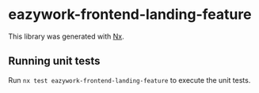 # eazywork-frontend-landing-feature

This library was generated with [Nx](https://nx.dev).

## Running unit tests

Run `nx test eazywork-frontend-landing-feature` to execute the unit tests.
